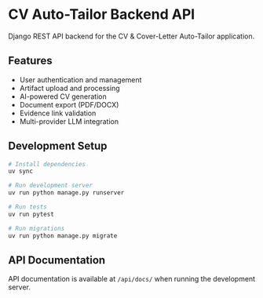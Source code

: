 # CV Auto-Tailor Backend API

Django REST API backend for the CV & Cover-Letter Auto-Tailor application.

## Features

- User authentication and management
- Artifact upload and processing
- AI-powered CV generation
- Document export (PDF/DOCX)
- Evidence link validation
- Multi-provider LLM integration

## Development Setup

```bash
# Install dependencies
uv sync

# Run development server
uv run python manage.py runserver

# Run tests
uv run pytest

# Run migrations
uv run python manage.py migrate
```

## API Documentation

API documentation is available at `/api/docs/` when running the development server.